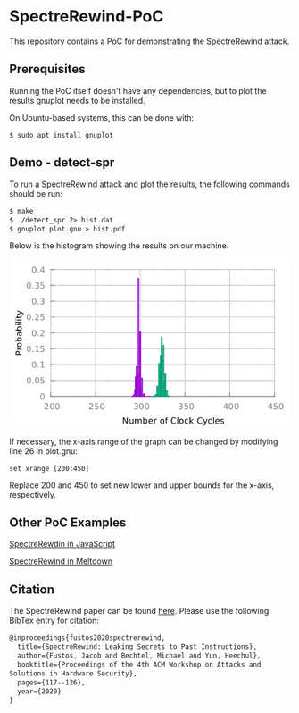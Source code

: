# SpectreRewind-PoC

This repository contains a PoC for demonstrating the SpectreRewind attack.

## Prerequisites

Running the PoC itself doesn't have any dependencies, but to plot the results gnuplot needs to be installed. 

On Ubuntu-based systems, this can be done with:

	$ sudo apt install gnuplot

## Demo - detect-spr

To run a SpectreRewind attack and plot the results, the following commands should be run:

	$ make
	$ ./detect_spr 2> hist.dat
	$ gnuplot plot.gnu > hist.pdf

Below is the histogram showing the results on our machine.

![i5-6500](./figs/i5-6500_libk_hist.png)

	
If necessary, the x-axis range of the graph can be changed by modifying line 26 in plot.gnu:

	set xrange [200:450]

Replace 200 and 450 to set new lower and upper bounds for the x-axis, respectively.


## Other PoC Examples
[SpectreRewdin in JavaScript](./README-js.md)

[SpectreRewind in Meltdown](./README-meltdown.md)

## Citation

The SpectreRewind paper can be found [here](http://www.ittc.ku.edu/~heechul/papers/spectrerewind-ashes2020-camera.pdf). 
Please use the following BibTex entry for citation:

```
@inproceedings{fustos2020spectrerewind,
  title={SpectreRewind: Leaking Secrets to Past Instructions},
  author={Fustos, Jacob and Bechtel, Michael and Yun, Heechul},
  booktitle={Proceedings of the 4th ACM Workshop on Attacks and Solutions in Hardware Security},
  pages={117--126},
  year={2020}
}
```
